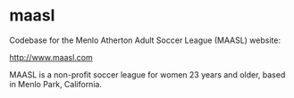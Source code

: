 maasl
=====

Codebase for the Menlo Atherton Adult Soccer League (MAASL) website:

http://www.maasl.com

MAASL is a non-profit soccer league for women 23 years and older, based in Menlo Park, California.
